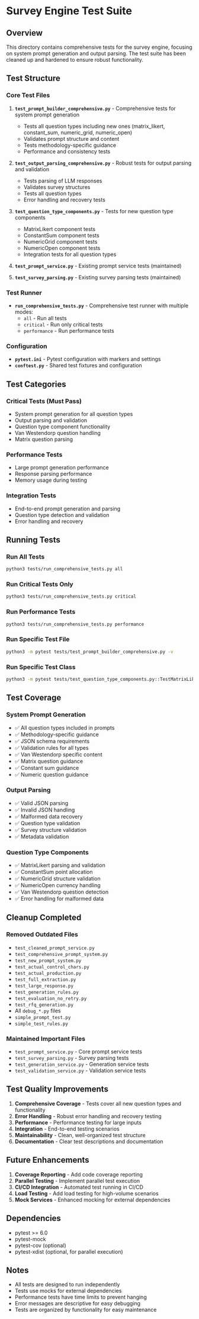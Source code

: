 # Survey Engine Test Suite

## Overview

This directory contains comprehensive tests for the survey engine, focusing on system prompt generation and output parsing. The test suite has been cleaned up and hardened to ensure robust functionality.

## Test Structure

### Core Test Files

1. **`test_prompt_builder_comprehensive.py`** - Comprehensive tests for system prompt generation
   - Tests all question types including new ones (matrix_likert, constant_sum, numeric_grid, numeric_open)
   - Validates prompt structure and content
   - Tests methodology-specific guidance
   - Performance and consistency tests

2. **`test_output_parsing_comprehensive.py`** - Robust tests for output parsing and validation
   - Tests parsing of LLM responses
   - Validates survey structures
   - Tests all question types
   - Error handling and recovery tests

3. **`test_question_type_components.py`** - Tests for new question type components
   - MatrixLikert component tests
   - ConstantSum component tests
   - NumericGrid component tests
   - NumericOpen component tests
   - Integration tests for all question types

4. **`test_prompt_service.py`** - Existing prompt service tests (maintained)
5. **`test_survey_parsing.py`** - Existing survey parsing tests (maintained)

### Test Runner

- **`run_comprehensive_tests.py`** - Comprehensive test runner with multiple modes:
  - `all` - Run all tests
  - `critical` - Run only critical tests
  - `performance` - Run performance tests

### Configuration

- **`pytest.ini`** - Pytest configuration with markers and settings
- **`conftest.py`** - Shared test fixtures and configuration

## Test Categories

### Critical Tests (Must Pass)
- System prompt generation for all question types
- Output parsing and validation
- Question type component functionality
- Van Westendorp question handling
- Matrix question parsing

### Performance Tests
- Large prompt generation performance
- Response parsing performance
- Memory usage during testing

### Integration Tests
- End-to-end prompt generation and parsing
- Question type detection and validation
- Error handling and recovery

## Running Tests

### Run All Tests
```bash
python3 tests/run_comprehensive_tests.py all
```

### Run Critical Tests Only
```bash
python3 tests/run_comprehensive_tests.py critical
```

### Run Performance Tests
```bash
python3 tests/run_comprehensive_tests.py performance
```

### Run Specific Test File
```bash
python3 -m pytest tests/test_prompt_builder_comprehensive.py -v
```

### Run Specific Test Class
```bash
python3 -m pytest tests/test_question_type_components.py::TestMatrixLikertComponent -v
```

## Test Coverage

### System Prompt Generation
- ✅ All question types included in prompts
- ✅ Methodology-specific guidance
- ✅ JSON schema requirements
- ✅ Validation rules for all types
- ✅ Van Westendorp specific content
- ✅ Matrix question guidance
- ✅ Constant sum guidance
- ✅ Numeric question guidance

### Output Parsing
- ✅ Valid JSON parsing
- ✅ Invalid JSON handling
- ✅ Malformed data recovery
- ✅ Question type validation
- ✅ Survey structure validation
- ✅ Metadata validation

### Question Type Components
- ✅ MatrixLikert parsing and validation
- ✅ ConstantSum point allocation
- ✅ NumericGrid structure validation
- ✅ NumericOpen currency handling
- ✅ Van Westendorp question detection
- ✅ Error handling for malformed data

## Cleanup Completed

### Removed Outdated Files
- `test_cleaned_prompt_service.py`
- `test_comprehensive_prompt_system.py`
- `test_new_prompt_system.py`
- `test_actual_control_chars.py`
- `test_actual_production.py`
- `test_full_extraction.py`
- `test_large_response.py`
- `test_generation_rules.py`
- `test_evaluation_no_retry.py`
- `test_rfq_generation.py`
- All `debug_*.py` files
- `simple_prompt_test.py`
- `simple_test_rules.py`

### Maintained Important Files
- `test_prompt_service.py` - Core prompt service tests
- `test_survey_parsing.py` - Survey parsing tests
- `test_generation_service.py` - Generation service tests
- `test_validation_service.py` - Validation service tests

## Test Quality Improvements

1. **Comprehensive Coverage** - Tests cover all new question types and functionality
2. **Error Handling** - Robust error handling and recovery testing
3. **Performance** - Performance testing for large inputs
4. **Integration** - End-to-end testing scenarios
5. **Maintainability** - Clean, well-organized test structure
6. **Documentation** - Clear test descriptions and documentation

## Future Enhancements

1. **Coverage Reporting** - Add code coverage reporting
2. **Parallel Testing** - Implement parallel test execution
3. **CI/CD Integration** - Automated test running in CI/CD
4. **Load Testing** - Add load testing for high-volume scenarios
5. **Mock Services** - Enhanced mocking for external dependencies

## Dependencies

- pytest >= 6.0
- pytest-mock
- pytest-cov (optional)
- pytest-xdist (optional, for parallel execution)

## Notes

- All tests are designed to run independently
- Tests use mocks for external dependencies
- Performance tests have time limits to prevent hanging
- Error messages are descriptive for easy debugging
- Tests are organized by functionality for easy maintenance


